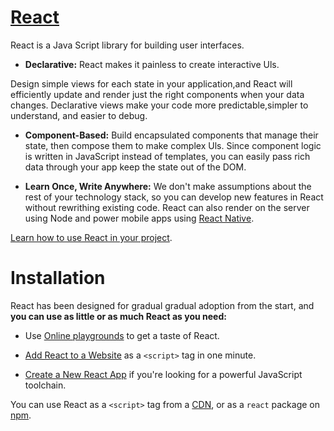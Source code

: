 # [React](https://reactjs.org/)

React is a Java Script library for building user interfaces.

  * **Declarative:** React makes it painless to create interactive Uls.
  
  Design simple views for each state in your application,and React will efficiently update and render just the right components when your data changes. Declarative views make your code more predictable,simpler to understand, and easier to debug.

  * **Component-Based:** Build encapsulated components that manage their state, then compose them to make complex Uls. Since component logic is written in JavaScript instead of templates, you can easily pass rich data through your app keep the state out of the DOM.

  * **Learn Once, Write Anywhere:** We don't make assumptions about the rest of your technology stack, so you can develop new features in React without rewrithing existing code. React can also render on the server using Node and power mobile apps using [React Native](https://reactnative.dev/).

  [Learn how to use React in your project](https://reactjs.org/docs/getting-started.html).

  # Installation

  React has been designed for gradual gradual adoption from the start, and **you can use as little or as much React as you need:**

  * Use [Online playgrounds](https://reactjs.org/docs/getting-started.html#online-playgrounds) to get a taste of React.

  * [Add React to a Website](https://reactjs.org/docs/add-react-to-a-website.html) as a `<script>` tag in one minute.

  * [Create a New React App](https://reactjs.org/docs/create-a-new-react-app.html) if you're looking for a powerful JavaScript toolchain.

  You can use React as a `<script>` tag from a [CDN](https://reactjs.org/docs/cdn-links.html), or as a `react` package on [npm](https://www.npmjs.com/package/react).





